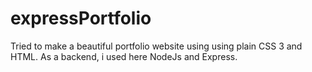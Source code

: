# expressPortfolio
Tried to make a beautiful portfolio website using using plain CSS 3 and HTML.  As a backend, i used here NodeJs and Express.
